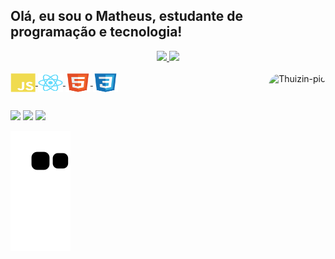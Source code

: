 ## Olá, eu sou o Matheus, estudante de programação e tecnologia!
<div align="center">
  <a href="https://github.com/Thuizin">
  <img height="180em" src="https://github-readme-stats.vercel.app/api?username=Thuizin&show_icons=true&theme=tokyonight&include_all_commits=true&count_private=true"/>
  <img height="180em" src="https://github-readme-stats.vercel.app/api/top-langs/?username=Thuizin&layout=compact&langs_count=7&theme=tokyonight"/>
</div>
<div style="display: inline_block"><br>
  <img align="center" alt="Thuizin-Js" height="30" width="40" src="https://raw.githubusercontent.com/devicons/devicon/master/icons/javascript/javascript-plain.svg">
  <img align="center" alt="Thuizin-React" height="30" width="40" src="https://raw.githubusercontent.com/devicons/devicon/master/icons/react/react-original.svg">
  <img align="center" alt="Thuizin-HTML" height="30" width="40" src="https://raw.githubusercontent.com/devicons/devicon/master/icons/html5/html5-original.svg">
  <img align="center" alt="Thuizin-CSS" height="30" width="40" src="https://raw.githubusercontent.com/devicons/devicon/master/icons/css3/css3-original.svg">
  <img align="right" alt="Thuizin-pic" height="150" style="border-radius:20px;" src="https://cdn.discordapp.com/attachments/1001247639343464599/1019323667517284382/unknown.png?width=676&height=676">
</div>
  
  ##
 
<div> 
  <a href="https://www.youtube.com/channel/UCiEVC6LrF1O_c5WIJDAqnZw" target="_blank"><img src="https://img.shields.io/badge/YouTube-FF0000?style=for-the-badge&logo=youtube&logoColor=white" target="_blank"></a>
  <a href="https://instagram.com/thuiizin" target="_blank"><img src="https://img.shields.io/badge/-Instagram-%23E4405F?style=for-the-badge&logo=instagram&logoColor=white" target="_blank"></a>
 <a href="https://discord.gg/EMcTn6em4r" target="_blank"><img src="https://img.shields.io/badge/Discord-7289DA?style=for-the-badge&logo=discord&logoColor=white" target="_blank"></a> 
 
  ![Snake animation](https://github.com/rafaballerini/rafaballerini/blob/output/github-contribution-grid-snake.svg)
 
</div>
